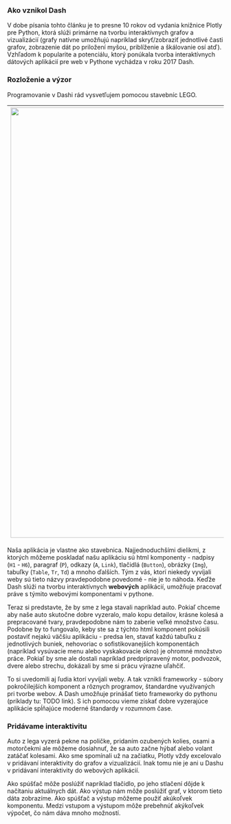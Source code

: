 ### Ako vznikol Dash
V dobe písania tohto článku je to presne 10 rokov od vydania knižnice Plotly pre Python, ktorá slúži primárne na tvorbu interaktívnych grafov a vizualizácií (grafy natívne umožňujú napríklad skryť/zobraziť jednotlivé časti grafov, zobrazenie dát po priložení myšou, priblíženie a škálovanie osí atď). Vzhľadom k popularite a potenciálu, ktorý ponúkala tvorba interaktívnych dátových aplikácií pre web v Pythone vychádza v roku 2017 Dash.

### Rozloženie a výzor
Programovanie v Dashi rád vysvetľujem pomocou stavebníc LEGO.

<img src="https://www.lego.com/cdn/cs/set/assets/blt0b4ca50328af5875/21333_alt2.png" width="1000px"/>  |  <img src="https://media2.giphy.com/media/yoJC2MD0BBbw68Oht6/giphy.gif?cid=ecf05e47x1xhnq4vgdcdv9pskpjm90nnq099zziarjvrtf49&ep=v1_gifs_search&rid=giphy.gif&ct=g" width="1000px"/>
:-------------------------:|:-------------------------:

Naša aplikácia je vlastne ako stavebnica. Najjednoduchšími dielikmi, z ktorých môžeme poskladať našu aplikáciu sú html komponenty - nadpisy (`H1` - `H6`), paragraf (`P`), odkazy (`A`, `Link`), tlačidlá (`Button`), obrázky (`Img`), tabuľky (`Table`, `Tr`, `Td`) a mnoho ďalších. Tým z vás, ktorí niekedy vyvíjali weby sú tieto názvy pravdepodobne povedomé - nie je to náhoda. Keďže Dash slúži na tvorbu interaktívnych **webových** aplikácií, umožňuje pracovať práve s týmito webovými komponentami v pythone.

Teraz si predstavte, že by sme z lega stavali napríklad auto. Pokiaľ chceme aby naše auto skutočne dobre vyzeralo, malo kopu detailov, krásne kolesá a prepracované tvary, pravdepodobne nám to zaberie veľké množstvo času. Podobne by to fungovalo, keby ste sa z týchto html komponent pokúsili postaviť nejakú väčšiu aplikáciu - predsa len, stavať každú tabuľku z jednotlivých buniek, nehovoriac o sofistikovanejších komponentách (napríklad vysúvacie menu alebo vyskakovacie okno) je ohromné množstvo práce. Pokiaľ by sme ale dostali napríklad predpripravený motor, podvozok, dvere alebo strechu, dokázali by sme si prácu výrazne uľahčiť.

To si uvedomili aj ľudia ktorí vyvíjali weby. A tak vznikli frameworky - súbory pokročilejších komponent a rôznych programov, štandardne využívaných pri tvorbe webov. A Dash umožňuje prinášať tieto frameworky do pythonu (príklady tu: TODO link). S ich pomocou vieme získať dobre vyzerajúce aplikácie spĺňajúce moderné štandardy v rozumnom čase.

### Pridávame interaktivitu
Auto z lega vyzerá pekne na poličke, pridaním ozubených kolies, osami a motorčekmi ale môžeme dosiahnuť, že sa auto začne hýbať alebo volant zatáčať kolesami. Ako sme spomínali už na začiatku, Plotly vždy excelovalo v pridávaní interaktivity do grafov a vizualizácií. Inak tomu nie je ani u Dashu v pridávaní interaktivity do webových aplikácií. 

Ako spúšťač môže poslúžiť napríklad tlačidlo, po jeho stlačení dôjde k načítaniu aktuálnych dát. Ako výstup nám môže poslúžiť graf, v ktorom tieto dáta zobrazíme. Ako spúšťač a výstup môžeme použiť akúkoľvek komponentu. Medzi vstupom a výstupom môže prebehnúť akýkoľvek výpočet, čo nám dáva mnoho možností. 

